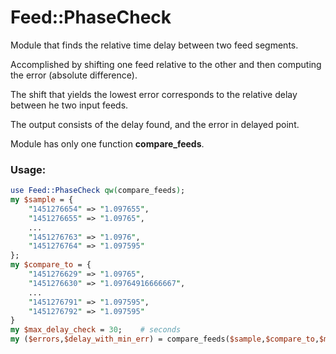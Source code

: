 # Feed::PhaseCheck

Module that finds the relative time delay between two feed segments.  

Accomplished by shifting one feed relative to the other and then computing the error (absolute difference).  

The shift that yields the lowest error corresponds to the relative delay between he two input feeds.  

The output consists of the delay found, and the error in delayed point.

Module has only one function **compare_feeds**.

### Usage:
```perl
use Feed::PhaseCheck qw(compare_feeds);
my $sample = {
    "1451276654" => "1.097655",
    "1451276655" => "1.09765",
    ...
    "1451276763" => "1.0976",
    "1451276764" => "1.097595"
};
my $compare_to = {
    "1451276629" => "1.09765",
    "1451276630" => "1.09764916666667",
    ...
    "1451276791" => "1.097595",
    "1451276792" => "1.097595"
}
my $max_delay_check = 30;    # seconds
my ($errors,$delay_with_min_err) = compare_feeds($sample,$compare_to,$max_delay_check);
```
